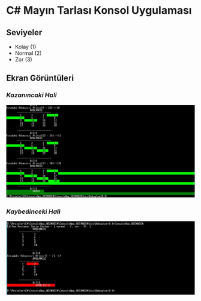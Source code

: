 # C# Mayın Tarlası Konsol Uygulaması


## Seviyeler
* Kolay  (1)
* Normal (2)
* Zor    (3)

## Ekran Görüntüleri
### ***Kazanıncaki Hali***
![Başarılı](https://github.com/mehmetalidurusoy/ConsoleApp_ADIMADIM/blob/master/Images/Basarili.JPG?raw=true)

### ***Kaybedinceki Hali***
![Başarılı](https://github.com/mehmetalidurusoy/ConsoleApp_ADIMADIM/blob/master/Images/Hata.JPG?raw=true)
